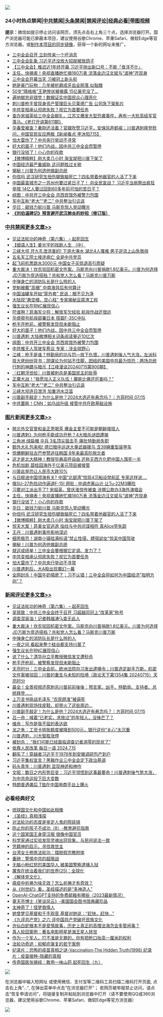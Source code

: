![](https://raw.githubusercontent.com/jsvpn/jsproxy/dev/64photo/fqnews-qr.jpg)

<div id="tt">
<h3>24小时热点禁闻|<a href="#%E4%B8%AD%E5%85%B1%E7%A6%81%E9%97%BB%E6%9B%B4%E5%A4%9A%E6%96%87%E7%AB%A0">中共禁闻</a>|<a href="#%E5%9B%BE%E7%89%87%E6%96%B0%E9%97%BB%E6%9B%B4%E5%A4%9A%E6%96%87%E7%AB%A0">头条禁闻</a>|<a href="#%E6%96%B0%E9%97%BB%E8%AF%84%E8%AE%BA%E6%9B%B4%E5%A4%9A%E6%96%87%E7%AB%A0">禁闻评论|<a href="#%E5%BF%85%E7%9C%8B%E7%BB%8F%E5%85%B8%E5%A5%BD%E6%96%87">经典必看</a>|<a href="https://2654106.xyz/3" target="_blank">带图视频</a></h3>
<div><b>提示：</b>微信如提示停止访问该网页，须先点击右上角三个点，选择浏览器打开。国产浏览器可能已屏蔽本项目，建议使用谷歌Chrome、苹果Safari、微软Edge等官方浏览器。或<a href="%E5%88%B6%E4%BD%9Cgit%E7%A6%81%E9%97%BB%E9%95%9C%E5%83%8F.md">制作本项目的同步镜像</a>，获得一个新的网址来推广。</div>
<ul>

<li><a href="/cnnews/20240716/2062691.md">三中全会召开 立刻传来一个坏消息</a></li>
<li><a href="/ccpdope/20240715/2062534.md">三中全会乱象 习近平还没放大招就被放鸽子</a></li>
<li><a href="/headline/20240716/2062597.md">【三中全会】推迟近1年终开幕 习近平抛出新口号：不能「食洋不化」</a></li>
<li><a href="/topimagenews/20240716/2062838.md">主任，快摘表！央视直播她忙摘180万表 流落金边汪文斌与“波神”齐现身</a></li>
<li><a href="/cnnews/20240716/2062813.md">三中全会开幕当天 习被冠上新头衔</a></li>
<li><a href="/cnnews/20240716/2062712.md">她是豪门玩物：几年被折磨成牙齿全脱落 似骷髅</a></li>
<li><a href="/cnnews/20240716/2062676.md">50岁“晴格格”王艳惨状被揭露 15亿豪宅没了…</a></li>
<li><a href="/cbnews/20240716/2062673.md">遍地献忠非错觉！数据证实中国民众心理恶化</a></li>
<li><a href="/topimagenews/20240715/2062491.md">刺川普枪手曾现身资产管理巨头贝莱德广告 公司急下架影片</a></li>
<li><a href="/topimagenews/20240716/2062706.md">中共变相承认彻底失败？视它为首要任务</a></li>
<li><a href="/sohnews/20240716/2062851.md">查办宋祖英给三中全会献礼，江苏又爆发大型恐袭事件，再有一大批高级军官落马。《老灯开讲第611期》</a></li>
<li><a href="/sohnews/20240716/2062740.md">华春莹被查？秦刚还活着？官媒吹赞习近平，安保风声鹤唳；川普遇刺拜登慰问，中国官民反应两极【新闻看点 李沐阳7.15】</a></li>
<li><a href="/topimagenews/20240716/2062705.md">怕大雷炸了？中共央行举动不寻常</a></li>
<li><a href="/cbnews/20240716/2062824.md">好大的面子！他们内战，因中共三中全会而暂停</a></li>
<li><a href="/topimagenews/20240716/2062837.md">银行没钱了！小心你的存款</a></li>
<li><a href="/topimagenews/20240716/2062767.md">【微博精粹】刚大卖几小时 淘宝就把川普下架了</a></li>
<li><a href="/topimagenews/20240715/2062489.md">中国经济最严重威胁 这问题胜过关税</a></li>
<li><a href="/topimagenews/20240716/2062727.md">揭秘！川普为何选他做副总统</a></li>
<li><a href="/topimagenews/20240716/2062768.md">你信吗 武汉研究生扭伤腿致脑死亡？四名带着他器官的人活了下来</a></li>
<li><a href="/baitai/20240716/2062602.md">中国最富城市之一苏州也要过紧日子了！ 向全民宣战？ 习近平当局祭出疯狂举措 14亿人要过回到60多年前可怕的苦日子？</a></li>
<li><a href="/cbnews/20240716/2062822.md">组图：中共开三中全会 京西宾馆外被警力包围</a></li>
<li><a href="/cbnews/20240716/2062770.md">军中互称“老大”“老二” 中共整治引讥讽</a></li>
<li><a href="/topimagenews/20240716/2062779.md">华日：砸钱力挺川普 马斯克惊人举动曝光</a></li>
<li><b><a href="/comments/20200207/1272816.md" target="_blank">《刘伯温碑记》预言避开武汉肺炎的妙招（修订版）</a></b></li>
</ul>
</div>

<div class="catlist">
<h3><a href="/cbnews/" target="_blank">中共禁闻</a><span><a href="/cbnews/" target="_blank" rel="nofollow">更多文章>></a></span></h3>
<ul>
<li><a href="/comments/20240716/1772253.md" target="_blank">见证法轮功的神奇（第六集） &#8211; 起死回生</a></li>
<li><a href="/cbnews/20240716/1772254.md" target="_blank">【细语人生】姜光宇的戏剧人生 （中）</a></li>
<li><a href="/cbnews/20240716/2062931.md" target="_blank">三峡大坝 开九孔泄洪害的! 下游大淹水 湖北4人罹难 男子逆流上山急救母</a></li>
<li><a href="/cbnews/20240716/2062930.md" target="_blank">五名军工院士接连病亡 全是中共党员</a></li>
<li><a href="/cbnews/20240716/2062928.md" target="_blank">起飞前机票跳水3000元 中国女子买低退高引质疑</a></li>
<li><a href="/comments/20240716/2062920.md" target="_blank">重大裁决！坎农驳回机密文件案。马斯克向川普捐款1.8亿美元。川普为何选择JD万斯为竞选搭档？共和党人怎么看？马斯克川普万斯</a></li>
<li><a href="/comments/20240716/2062918.md" target="_blank">中弹身亡的消防队长是什么样的人</a></li>
<li><a href="/cbnews/20240716/2062915.md" target="_blank">党魁被戴“高帽” 中南海背后有何算计</a></li>
<li><a href="/cbnews/20240716/2062914.md" target="_blank">中国油罐车开始“穿外套” 民讽：眼不见为净</a></li>
<li><a href="/cbnews/20240716/2062860.md" target="_blank">大陆现“悬空楼、空心柱” 专家揭秘豆腐渣工程</a></li>
<li><a href="/comments/20240716/2062852.md" target="_blank">强生议长在RNC展现信心</a></li>
<li><a href="/cbnews/20240716/2062840.md" target="_blank">吓谁啊？菲海军少将：解放军欠经验 航母作战还很远</a></li>
<li><a href="/cbnews/20240716/2062839.md" target="_blank">华盛顿号航母部署日本 搭载F-35C中队</a></li>
<li><a href="/comments/20240716/2062834.md" target="_blank">枪手开枪前，被警察发现但未能阻止</a></li>
<li><a href="/cbnews/20240716/2062824.md" target="_blank">好大的面子！他们内战，因中共三中全会而暂停</a></li>
<li><a href="/cbnews/20240716/2062823.md" target="_blank">川普遇刺 大陆微博相关词条阅读量近10亿次</a></li>
<li><a href="/cbnews/20240716/2062822.md" target="_blank">组图：中共开三中全会 京西宾馆外被警力包围</a></li>
<li><a href="/cbnews/20240716/2062821.md" target="_blank">中共推无人驾驶车惹议 专家：涉全球野心</a></li>
<li><a href="/cbnews/20240716/2062804.md" target="_blank">江峰：枪手是谁？特勤局的功与罚&#8212;放下仇恨，川普遇刺後人气大涨，左派科技大佬纷纷背书；阴谋论为何站不住脚，团结的美国中共最为惊恐；两场总统行刺的神蹟与暗示【江峰漫谈20240715第900期】</a></li>
<li><a href="/cbnews/20240716/2062800.md" target="_blank">〖红朝浮世绘〗川普被刺杀是美国民主的耻辱</a></li>
<li><a href="/cbnews/20240716/2062780.md" target="_blank">正魔大战！“我愿加入正义队伍！魔能比佛还厉害吗？”</a></li>
<li><a href="/cbnews/20240716/2062770.md" target="_blank">军中互称“老大”“老二” 中共整治引讥讽</a></li>
<li><a href="/cbnews/20240716/2062769.md" target="_blank">三峡大坝连日泄洪 加重洪水泛滥</a></li>
<li><a href="/comments/20240716/2062736.md" target="_blank">川普副手敲定！为什么是他？2024大选还有悬念吗？｜方菲时间 07/15</a></li>
<li><a href="/cbnews/20240716/2062728.md" target="_blank">中共噩耗！CNN：如乌战升级 接管中共在欧基础设施</a></li>

</ul>
</div>
<div class="catlist">
<h3><a href="/topimagenews/" target="_blank">图片新闻</a><span><a href="/topimagenews/" target="_blank" rel="nofollow">更多文章>></a></span></h3>
<ul>
<li><a href="/topimagenews/20240716/2062967.md" target="_blank">脱北外交官曾和金正恩喝茶 爆金主爱不可能是朝鲜接班人</a></li>
<li><a href="/topimagenews/20240716/2062966.md" target="_blank">川普遇刺》为何枪手能成功开枪？4大暗杀谜团遭揭</a></li>
<li><a href="/topimagenews/20240716/2062965.md" target="_blank">三角洲 绿扁帽 伞兵 3名顶尖狙击手 痛批特勤局失职</a></li>
<li><a href="/topimagenews/20240716/2062951.md" target="_blank">额外大礼包来啦! 德已暗中运送大量武器援乌 含39辆重型装甲车</a></li>
<li><a href="/topimagenews/20240716/2062927.md" target="_blank">惊爆朝鲜驻古巴参赞逃往韩国 8年来最高阶脱北者</a></li>
<li><a href="/topimagenews/20240716/2062913.md" target="_blank">这才是北大精神！教授毕典高呼自由 还称无西方化肥中国人饿死一半</a></li>
<li><a href="/topimagenews/20240716/2062912.md" target="_blank">危机加剧 碧桂园海外千亿美元项目被接管</a></li>
<li><a href="/topimagenews/20240716/2062911.md" target="_blank">川普此举恐让人民币大跌10%</a></li>
<li><a href="/topimagenews/20240716/2062910.md" target="_blank">与日舰进中国领海有关? 中国“北部湾”惊现4沉船设禁航区 专家这样说&#8230;.</a></li>
<li><a href="/topimagenews/20240716/2062909.md" target="_blank">俄SU-27危险动作逼退F-15! 网批 : 中调虎离山计 让Tu-22M3曝险</a></li>
<li><a href="/topimagenews/20240716/2062908.md" target="_blank">习要对江派出手了? 宋祖英、曾庆淮惊传被查 涉挪公款办3海外演唱会</a></li>
<li><a href="/topimagenews/20240716/2062838.md" target="_blank">主任，快摘表！央视直播她忙摘180万表 流落金边汪文斌与“波神”齐现身</a></li>
<li><a href="/topimagenews/20240716/2062837.md" target="_blank">银行没钱了！小心你的存款</a></li>
<li><a href="/topimagenews/20240716/2062779.md" target="_blank">华日：砸钱力挺川普 马斯克惊人举动曝光</a></li>
<li><a href="/topimagenews/20240716/2062768.md" target="_blank">你信吗 武汉研究生扭伤腿致脑死亡？四名带着他器官的人活了下来</a></li>
<li><a href="/topimagenews/20240716/2062767.md" target="_blank">【微博精粹】刚大卖几小时 淘宝就把川普下架了</a></li>
<li><a href="/topimagenews/20240716/2062744.md" target="_blank">惊天大案！菲美女官逃逸 指纹与中共间谍相符 真Alice早失踪</a></li>
<li><a href="/topimagenews/20240716/2062743.md" target="_blank">王丹：川普遇刺事件影响深远</a></li>
<li><a href="/topimagenews/20240716/2062742.md" target="_blank">细思极恐！湖南小镇挂满标语“禁止性侵、嫖宿幼女”惊呆中国驾驶</a></li>
<li><a href="/topimagenews/20240716/2062727.md" target="_blank">揭秘！川普为何选他做副总统</a></li>
<li><a href="/topimagenews/20240716/2062726.md" target="_blank">就这成绩单！三中全会要根据它定调、发力了？</a></li>
<li><a href="/topimagenews/20240716/2062706.md" target="_blank">中共变相承认彻底失败？视它为首要任务</a></li>
<li><a href="/topimagenews/20240716/2062705.md" target="_blank">怕大雷炸了？中共央行举动不寻常</a></li>
<li><a href="/topimagenews/20240716/2062689.md" target="_blank">川普遇刺后，大A股出现魔幻一幕</a></li>
<li><a href="/topimagenews/20240716/2062670.md" target="_blank">全网封杀！中国牛奶塌房了；习不认错！三中全会将如何为中国经济&#8221;指明方向&#8221;？</a></li>

</ul>
</div>
<div class="catlist">
<h3><a href="/comments/" target="_blank">新闻评论</a><span><a href="/comments/" target="_blank" rel="nofollow">更多文章>></a></span></h3>
<ul>
<li><a href="/comments/20240716/1772253.md" target="_blank">见证法轮功的神奇（第六集） &#8211; 起死回生</a></li>
<li><a href="/comments/20240716/2062933.md" target="_blank">吴瑟致：中共三中全会终于召开 习超越邓冠上“改革家”称号</a></li>
<li><a href="/comments/20240716/2062925.md" target="_blank">调查混装油！记者韩福涛🔍查无此人</a></li>
<li><a href="/comments/20240716/2062920.md" target="_blank">重大裁决！坎农驳回机密文件案。马斯克向川普捐款1.8亿美元。川普为何选择JD万斯为竞选搭档？共和党人怎么看？马斯克川普万斯</a></li>
<li><a href="/comments/20240716/2062918.md" target="_blank">中弹身亡的消防队长是什么样的人</a></li>
<li><a href="/comments/20240716/2062916.md" target="_blank">一夜之间 看起来整个硅谷都支持川普了</a></li>
<li><a href="/comments/20240716/2062852.md" target="_blank">强生议长在RNC展现信心</a></li>
<li><a href="/comments/20240716/2062841.md" target="_blank">说了什么？清华孙立平教授微信发文遭秒杀</a></li>
<li><a href="/comments/20240716/2062834.md" target="_blank">枪手开枪前，被警察发现但未能阻止</a></li>
<li><a href="/comments/20240716/2062786.md" target="_blank">天亮时分：三中全会前，欧洲法院向习发出逮捕令；川普选定副手万斯，机密文件案被驳回；川普的重生与未知的险境（政论天下第1354集 20240715）天亮时分</a></li>
<li><a href="/comments/20240716/2062762.md" target="_blank">最全！全景视频还原刺杀川普前前後後：预言家、凶手、特勤局、支持者、总统拜登……</a></li>
<li><a href="/comments/20240716/2062748.md" target="_blank">上万言书挑战毛泽东 “农民顾准”被逼死</a></li>
<li><a href="/comments/20240716/2062747.md" target="_blank">川普遇刺现场找皮鞋，却带火了这些周边…</a></li>
<li><a href="/comments/20240716/2062736.md" target="_blank">川普副手敲定！为什么是他？2024大选还有悬念吗？｜方菲时间 07/15</a></li>
<li><a href="/comments/20240716/2062735.md" target="_blank">吕一舟：喊着“已老实，求放过”的年轻人，没锋芒了？</a></li>
<li><a href="/comments/20240716/2062734.md" target="_blank">维舟：写作是我不屈的表达欲</a></li>
<li><a href="/comments/20240716/2062733.md" target="_blank">龙之朱：工资卡转账额度被降到500元，银行这份“关心”太沉重</a></li>
<li><a href="/comments/20240716/2062732.md" target="_blank">川普遇刺，川大智胜涨停</a></li>
<li><a href="/comments/20240716/2062731.md" target="_blank">被封杀： “我们可能已经面临调查记者凋零的现状了”</a></li>
<li><a href="/comments/20240716/2062730.md" target="_blank">依靠人民改革 每日一语 2024.7.15</a></li>
<li><a href="/comments/20240716/2062729.md" target="_blank">翻车了！穿越者习近平于1978年到安徽调研包产到户</a></li>
<li><a href="/comments/20240716/2062710.md" target="_blank">习近平集权宣言？黑箱作业三中全会定下政治基调</a></li>
<li><a href="/comments/20240716/2062708.md" target="_blank">码头青年：川普遇刺 显现神迹和神作</a></li>
<li><a href="/comments/20240716/2062704.md" target="_blank">文昭：数日之内形势巨变：习近平领悟到这事最要命！川普遇刺後气势大涨，为中共命运投下巨大变数</a></li>
<li><a href="/comments/20240716/2062683.md" target="_blank">特朗普遇袭后 T恤在中国电商平台上爆火</a></li>

</ul>
</div>

<div class="catlist">
<h3>必看经典好文</h3>
<ul>
<li><a href="/bannedvideo/20220411/1717515.md" target="_blank">琉球国文化和中国如此相像</a></li>
<li><a href="/tculture/20201113/1430493.md" target="_blank">《圣经》真相浅探</a></li>
<li><a href="/comments/20240320/2015219.md" target="_blank">对法轮功的态度是鉴定人鬼的照妖镜</a></li>
<li><a href="/comments/20230923/1937654.md" target="_blank">防止你的孩子不成功（8）-教育避坑指南</a></li>
<li><a href="/bannedvideo/20220606/1742248.md" target="_blank">这个国家国王身穿汉服 很像中国官员</a></li>
<li><a href="/comments/20200921/1400587.md" target="_blank">科学家通过实验发现灵魂出窍现象，与民间说法一致</a></li>
<li><a href="/tculture/xiulian/20150708/421752.md" target="_blank">凭籍神的启示，寻找救世主</a></li>
<li><a href="/cbnews/20200610/1342772.md" target="_blank">台湾女士修炼法轮功：摆脱假宗教附体</a></li>
<li><a href="/comments/20200717/1362287.md" target="_blank">重磅：警惕中共的超限战</a></li>
<li><a href="/cbnews/20220809/1769245.md" target="_blank">无脑小粉红怒怼美国华人 被美国警察逮捕入狱</a></li>
<li><a href="/comments/20181017/1014654.md" target="_blank">魔鬼在统治着我们的世界(25)：全球化</a></li>
<li><a href="/bookwiki/20130610/138400.md" target="_blank">《解体党文化》</a></li>
<li><a href="/comments/20200502/1322275.md" target="_blank">瘟疫中祈祷为啥无效？怎么祈祷才有奇效？</a></li>
<li><a href="/comments/20210223/1492392.md" target="_blank">从《创世纪》看，圣经描述的是“多神造人”</a></li>
<li><a href="/comments/20230515/1884431.md" target="_blank">OpenAI-ChatGPT支持的免费邮箱有哪些（2023最新情况）</a></li>
<li><a href="/comments/20220925/1789151.md" target="_blank">章天亮博士《笑谈风云》-美国国会图书馆典藏珍品</a></li>
<li><a href="/ccpdope/20200907/1392129.md" target="_blank">太神奇了！怪梦救情人</a></li>
<li><a href="/cnnews/20210420/1529760.md" target="_blank">她曾梦见基督和千手观音 基督对她说：“赶快，赶快…”</a></li>
<li><a href="/bookonline/20131116/201050.md" target="_blank">《九评共产党》之六 评中国共产党破坏民族文化</a></li>
<li><a href="/cnnews/20180504/937198.md" target="_blank">许仙白蛇根本不是爱情故事，历史上真正的高僧法海怎会多管闲事？</a></li>
<li><a href="/comments/20200523/1332915.md" target="_blank">真人轮回案例：著名电影明星是海王星人转世</a></li>
<li><a href="/comments/20221204/1819603.md" target="_blank">作为一个军人，打不准是无罪的，你有把枪口抬高一厘米的权利</a></li>
<li><a href="/cbnews/20220708/1755180.md" target="_blank">法轮功奇迹：抑郁症康复的若干案例</a></li>
<li><a href="/topimagenews/20180408/925060.md" target="_blank">纪录片：恐怖的疫苗真相之谜-Vaccination-The Hidden Truth(1998) 纪录片：疫苗接种-隐藏的真相</a></li>
<li><a href="/comments/20220214/1691990.md" target="_blank">传奇国医张锡纯：敢用一味山药 起死回生（九）</a></li>

</ul>
</div>

![](https://raw.githubusercontent.com/jsvpn/jsproxy/dev/64photo/fqnews-qr.jpg)

在浏览器中输入短网址 或使用微信、支付宝等二维码工具扫描二维码打开页面, 点击右上角"...", 在弹出菜单中点击“在浏览器打开”； 若网页被举报禁止访问，请点击“恢复申请访问”，将链接复制并粘贴到浏览器中打开（请不要使用QQ或360浏览器，建议使用谷歌Chrome、苹果Safari、微软Edge等官方浏览器）

![](https://raw.githubusercontent.com/jsvpn/jsproxy/dev/64photo/wx.jpg)